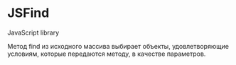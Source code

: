 JSFind
======

JavaScript library

Метод find из исходного массива выбирает объекты, удовлетворяющие условиям, которые передаются методу, в качестве параметров.
